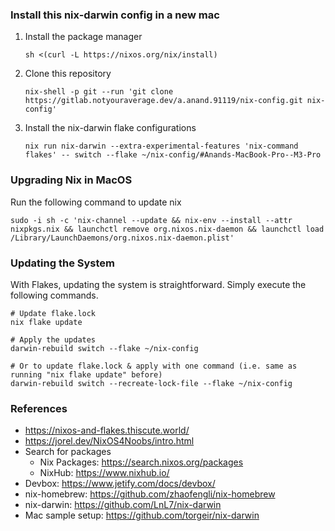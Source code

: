 ### Install this nix-darwin config in a new mac

1. Install the package manager
    ```shell
    sh <(curl -L https://nixos.org/nix/install)
    ```
2. Clone this repository
   ```shell
   nix-shell -p git --run 'git clone https://gitlab.notyouraverage.dev/a.anand.91119/nix-config.git nix-config'
   ```
3. Install the nix-darwin flake configurations
   ```shell
   nix run nix-darwin --extra-experimental-features 'nix-command flakes' -- switch --flake ~/nix-config/#Anands-MacBook-Pro--M3-Pro
   ```
   

### Upgrading Nix in MacOS
Run the following command to update nix
```shell
sudo -i sh -c 'nix-channel --update && nix-env --install --attr nixpkgs.nix && launchctl remove org.nixos.nix-daemon && launchctl load /Library/LaunchDaemons/org.nixos.nix-daemon.plist'
```


### Updating the System
With Flakes, updating the system is straightforward. Simply execute the following commands.
```shell
# Update flake.lock
nix flake update

# Apply the updates
darwin-rebuild switch --flake ~/nix-config

# Or to update flake.lock & apply with one command (i.e. same as running "nix flake update" before)
darwin-rebuild switch --recreate-lock-file --flake ~/nix-config
```


### References

- https://nixos-and-flakes.thiscute.world/
- https://jorel.dev/NixOS4Noobs/intro.html
- Search for packages
  - Nix Packages: https://search.nixos.org/packages
  - NixHub: https://www.nixhub.io/
- Devbox: https://www.jetify.com/docs/devbox/
- nix-homebrew: https://github.com/zhaofengli/nix-homebrew
- nix-darwin: https://github.com/LnL7/nix-darwin
- Mac sample setup: https://github.com/torgeir/nix-darwin
